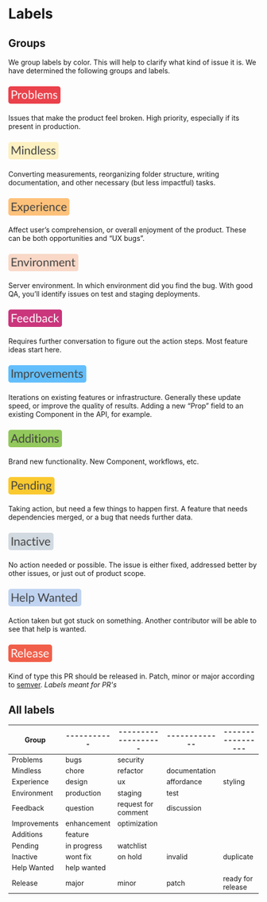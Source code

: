 # Labels

## Groups

We group labels by color. This will help to clarify what kind of issue it is. We have determined the following groups and labels.

<h3>
  <img height="35px" src="labels/problems.png" alt="Problems">
</h3>

Issues that make the product feel broken. High priority, especially if its present in production.

<h3>
  <img height="35px" src="labels/mindless.png" alt="Mindless">
</h3>

Converting measurements, reorganizing folder structure, writing documentation, and other necessary (but less impactful) tasks.

<h3>
  <img height="35px" src="labels/experience.png" alt="Experience">
</h3>

Affect user’s comprehension, or overall enjoyment of the product. These can be both opportunities and “UX bugs”.

<h3>
  <img height="35px" src="labels/environment.png" alt="Environment">
</h3>

Server environment. In which environment did you find the bug. With good QA, you’ll identify issues on test and staging deployments.

<h3>
  <img height="35px" src="labels/feedback.png" alt="Feedback">
</h3>

Requires further conversation to figure out the action steps. Most feature ideas start here.

<h3>
  <img height="35px" src="labels/improvements.png" alt="Improvements">
</h3>

Iterations on existing features or infrastructure. Generally these update speed, or improve the quality of results. Adding a new “Prop” field to an existing Component in the API, for example.

<h3>
  <img height="35px" src="labels/additions.png" alt="Additions">
</h3>

Brand new functionality. New Component, workflows, etc.

<h3>
  <img height="35px" src="labels/pending.png" alt="Pending">
</h3>

Taking action, but need a few things to happen first. A feature that needs dependencies merged, or a bug that needs further data.

<h3>
  <img height="35px" src="labels/inactive.png" alt="Inactive">
</h3>

No action needed or possible. The issue is either fixed, addressed better by other issues, or just out of product scope.

<h3>
  <img height="35px" src="labels/help-wanted.png" alt="Help Wanted">
</h3>

Action taken but got stuck on something. Another contributor will be able to see that help is wanted.

<h3>
  <img height="35px" src="labels/release.png" alt="Release">
</h3>

Kind of type this PR should be released in. Patch, minor or major according to [semver](http://semver.org/). *Labels meant for PR's*

## All labels

Group        | ----------- | ------------------- | ------------- | ----------------- |
------------ | ----------- | ------------------- | ------------- | ----------------- |
Problems     | bugs        | security            |               |                   |
Mindless     | chore       | refactor            | documentation |                   |
Experience   | design      | ux                  | affordance    | styling           |
Environment  | production  | staging             | test          |                   |
Feedback     | question    | request for comment | discussion    |                   |
Improvements | enhancement | optimization        |               |                   |
Additions    | feature     |                     |               |                   |
Pending      | in progress | watchlist           |               |                   |
Inactive     | wont fix    | on hold             | invalid       | duplicate         |
Help Wanted  | help wanted |                     |               |                   |
Release      | major       | minor               | patch         | ready for release |
